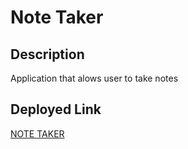 # Note Taker

## Description 
Application that alows user to take notes

## Deployed Link 
[NOTE TAKER](https://ancient-dawn-88676.herokuapp.com/notes)
